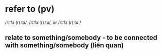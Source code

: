 # refer to (pv)

/rɪˈfɜː(r) tə/, /rɪˈfɜː(r) tu/, or /rɪˈfɜː(r) tuː/

## relate to something/somebody - to be connected with something/somebody (liên quan)